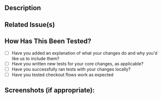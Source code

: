 <!--- Provide a general summary of your changes in the Title above -->

## Description

<!--- Describe your changes in detail -->

## Related Issue(s)

<!--- Please link to the issue(s) here: -->

## How Has This Been Tested?

- [ ] Have you added an explanation of what your changes do and why you'd like us to
      include them?
- [ ] Have you written new tests for your core changes, as applicable?
- [ ] Have you successfully ran tests with your changes locally?
- [ ] Have you tested checkout flows work as expected

## Screenshots (if appropriate):
